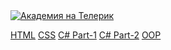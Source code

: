 <a href="http://academy.telerik.com/?utm_source=site&amp;utm_medium=banner&amp;utm_content=468x60&amp;utm_campaign=community" title="Уроци по програмиране">
    <img src="http://academy.telerik.com/images/default-album/telerik-academy-banner.jpg?sfvrsn=2" alt="Академия на Телерик"/>
</a>

<a href="https://github.com/borisov90/Web-Projects/tree/master/HTML">HTML</a>
<a href="https://github.com/borisov90/Web-Projects/tree/master/CSS">CSS</a>
<a href="https://github.com/borisov90/.NET/tree/master/C%23%201">C# Part-1</a>
<a href="https://github.com/borisov90/.NET/tree/master/C%23%202">C# Part-2</a>
<a href="https://github.com/borisov90/.NET/tree/master/OOP">OOP</a>
